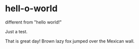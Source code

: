 # hell-o-world
different from "hello world!"

Just a test.

That is great day! Brown lazy fox jumped over the Mexican wall.

